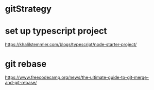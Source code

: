 # gitStrategy

# set up typescript project
https://khalilstemmler.com/blogs/typescript/node-starter-project/

# git rebase 
https://www.freecodecamp.org/news/the-ultimate-guide-to-git-merge-and-git-rebase/